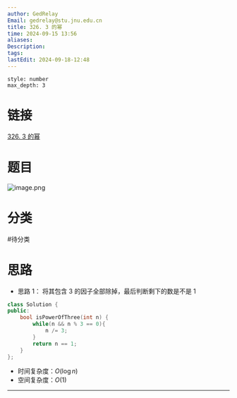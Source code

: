 ```yaml
---
author: GedRelay
Email: gedrelay@stu.jnu.edu.cn
title: 326. 3 的幂
time: 2024-09-15 13:56
aliases: 
Description: 
tags: 
lastEdit: 2024-09-18-12:48
---
```


```toc
style: number
max_depth: 3
```

# 链接
[326. 3 的幂](https://leetcode.cn/problems/power-of-three/) 

# 题目
![image.png](https://ged-pic-bed.oss-cn-guangzhou.aliyuncs.com/img/202409151356080.png)


# 分类
#待分类

# 思路
- 思路 1：
将其包含 $3$ 的因子全部除掉，最后判断剩下的数是不是 $1$ 

```cpp
class Solution {
public:
    bool isPowerOfThree(int n) {
        while(n && n % 3 == 0){
            n /= 3;
        }
        return n == 1;
    }
};
```


- 时间复杂度：${O\left( \log n \right)  }$ 
- 空间复杂度：${O\left( 1 \right)  }$ 


---

